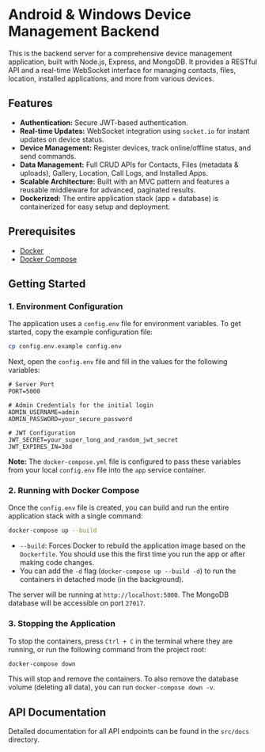 # Android & Windows Device Management Backend

This is the backend server for a comprehensive device management application, built with Node.js, Express, and MongoDB. It provides a RESTful API and a real-time WebSocket interface for managing contacts, files, location, installed applications, and more from various devices.

## Features

- **Authentication:** Secure JWT-based authentication.
- **Real-time Updates:** WebSocket integration using `socket.io` for instant updates on device status.
- **Device Management:** Register devices, track online/offline status, and send commands.
- **Data Management:** Full CRUD APIs for Contacts, Files (metadata & uploads), Gallery, Location, Call Logs, and Installed Apps.
- **Scalable Architecture:** Built with an MVC pattern and features a reusable middleware for advanced, paginated results.
- **Dockerized:** The entire application stack (app + database) is containerized for easy setup and deployment.

## Prerequisites

- [Docker](https://www.docker.com/products/docker-desktop)
- [Docker Compose](https://docs.docker.com/compose/install/)

## Getting Started

### 1. Environment Configuration

The application uses a `config.env` file for environment variables. To get started, copy the example configuration file:

```bash
cp config.env.example config.env
```

Next, open the `config.env` file and fill in the values for the following variables:

```env
# Server Port
PORT=5000

# Admin Credentials for the initial login
ADMIN_USERNAME=admin
ADMIN_PASSWORD=your_secure_password

# JWT Configuration
JWT_SECRET=your_super_long_and_random_jwt_secret
JWT_EXPIRES_IN=30d
```

**Note:** The `docker-compose.yml` file is configured to pass these variables from your local `config.env` file into the `app` service container.

### 2. Running with Docker Compose

Once the `config.env` file is created, you can build and run the entire application stack with a single command:

```bash
docker-compose up --build
```

- `--build`: Forces Docker to rebuild the application image based on the `Dockerfile`. You should use this the first time you run the app or after making code changes.
- You can add the `-d` flag (`docker-compose up --build -d`) to run the containers in detached mode (in the background).

The server will be running at `http://localhost:5000`. The MongoDB database will be accessible on port `27017`.

### 3. Stopping the Application

To stop the containers, press `Ctrl + C` in the terminal where they are running, or run the following command from the project root:

```bash
docker-compose down
```

This will stop and remove the containers. To also remove the database volume (deleting all data), you can run `docker-compose down -v`.

## API Documentation

Detailed documentation for all API endpoints can be found in the `src/docs` directory.

